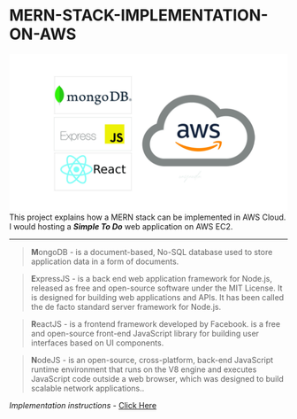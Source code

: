 # MERN-STACK-IMPLEMENTATION-ON-AWS

![alt text](./images/mern.jpg)
This project explains how a MERN stack can be implemented in AWS Cloud. I would hosting a  ***Simple To Do*** web application on AWS EC2.

---

> **M**ongoDB - is a document-based, No-SQL database used to store application data in a form of documents.

> **E**xpressJS - is a back end web application framework for Node.js, released as free and open-source software under the MIT License. It is designed for building web applications and APIs. It has been called the de facto standard server framework for Node.js.

> **R**eactJS - is a frontend framework developed by Facebook.  is a free and open-source front-end JavaScript library for building user interfaces based on UI components.

> **N**odeJS - is an open-source, cross-platform, back-end JavaScript runtime environment that runs on the V8 engine and executes JavaScript code outside a web browser, which was designed to build scalable network applications..

*Implementation instructions* - [Click Here](https://github.com/oayanda/MERN-STACK-IMPLEMENTATION-ON-AWS/blob/main/project3.md)
